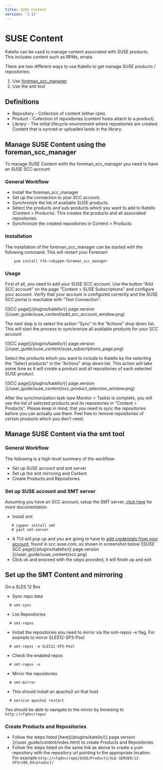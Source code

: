 ```yaml
---
title: SUSE Content
version: '3.12'
---
```


# SUSE Content

Katello can be used to manage content associated with SUSE products.  This includes content such as RPMs, errata.

There are two different ways to use Katello to get manage SUSE products / repositories:
1. Use [foreman_scc_manager](https://github.com/ATIX-AG/foreman_scc_manager)
2. Use the smt tool

## Definitions
- Repository - Collection of content (either rpm).
- Product - Collection of repositories (content hosts attach to a product).
- Library - The initial lifecycle environment where repositories are created.  Content that is synced or uploaded lands in the library.

## Manage SUSE Content using the foreman_scc_manager

To manage SUSE Content witht the foreman_scc_manager you need to have an SUSE SCC account

### General Workflow

- Install the foreman_scc_manager
- Set up the connection to your SCC account.
- Synchronize the list of available SUSE products.
- Select the products and sub-products which you want to add to Katello (Content > Products). This creates the products and all associated repositories.
- Synchronize the created repositories in Content > Products

### Installation

The installation of the foreman_scc_manager can be started with the following command. This will restart your Foreman!

```
    yum install tfm-rubygem-foreman_scc_manager
```

### Usage

First of all, you need to add your SUSE SCC account. Use the button "Add SCC account" on the page "Content > SUSE Subscriptions" and configure your account. Verify that your account is configured correctly and the SUSE SCC portal is reachable with "Test Connection".

![SCC page](/plugins/katello/{{ page.version }}/user_guide/suse_content/add_scc_account_window.png)

The next step is to select the action "Sync" in the "Actions" drop down list. This will start the process to synchronize all available products for your SCC account. 

![SCC page](/plugins/katello/{{ page.version }}/user_guide/suse_content/suse_subscriptions_page.png)


Select the products which you want to include to Katello by the selecting the "Select products" in the "Actions" drop down list.
This action will take some time as it will create a product and all repositories of each selected SUSE product. 

![SCC page](/plugins/katello/{{ page.version }}/user_guide/suse_content/scc_product_selection_window.png)

After the synchronization task (see Monitor > Tasks) is complete, you will see the list of selected products and its repositories in "Content > Products".
Please keep in mind, that you need to sync the repositories before you can actually use them. 
Feel free to remove repositories of certain products which you don't need.

## Manage SUSE Content via the smt tool

### General Workflow

The following is a high-level summary of the workflow:
- Set up SUSE account and smt server
- Set up the smt mirroring and Content
- Create Products and Repositories

### Set up SUSE account and SMT server

Assuming you have an SCC account, setup the SMT server, [click here](https://www.suse.com/documentation/sles-12/book_smt/data/smt_server.html) for more documentation.

- Install smt
```
   # zypper install smt
   # yast smt-server
```
- A TUI will pop up and you are going to have to [add credentials from your account](https://www.suse.com/documentation/sles-12/book_smt/data/smt_mirroring_getcredentials.html), found in scc.suse.com, as shown in screenshot below
![SUSE SCC page](/plugins/katello/{{ page.version }}/user_guide/suse_content/scc.png)
- Click ok and proceed with the steps provided, it will finish up and exit

## Set up the SMT Content and mirroring

On a SLES 12 Box
- Sync repo data
```
  # smt-sync
```
- List  Repositories
```
  # smt-repos
```
- Install the repositories you need to mirror via the smt-repos -e flag. For example to mirror SLES12-SP3-Pool
```
  # smt-repos -e SLES12-SP3-Pool
```
- Check the enabled repos
```
  # smt-repos -o
```
- Mirror the repositories
```
  # smt-mirror
```
- This should install an apache2 on that host
```
  # service apache2 restart
```
You should be able to navigate to the mirror by browsing to `http://<fqdn>/repo/`

### Create Products and Repositories
- Follow the steps listed [here](/plugins/katello/{{ page.version }}/user_guide/content/index.html) to create Products and Repositories
- Follow the steps listed on the same link as above to create a yum repository with the repository url pointing to the appropriate location. For example `http://<fqdn>/repo/SUSE/Products/SLE-SERVER/12-SP3/x86_64/product/`
